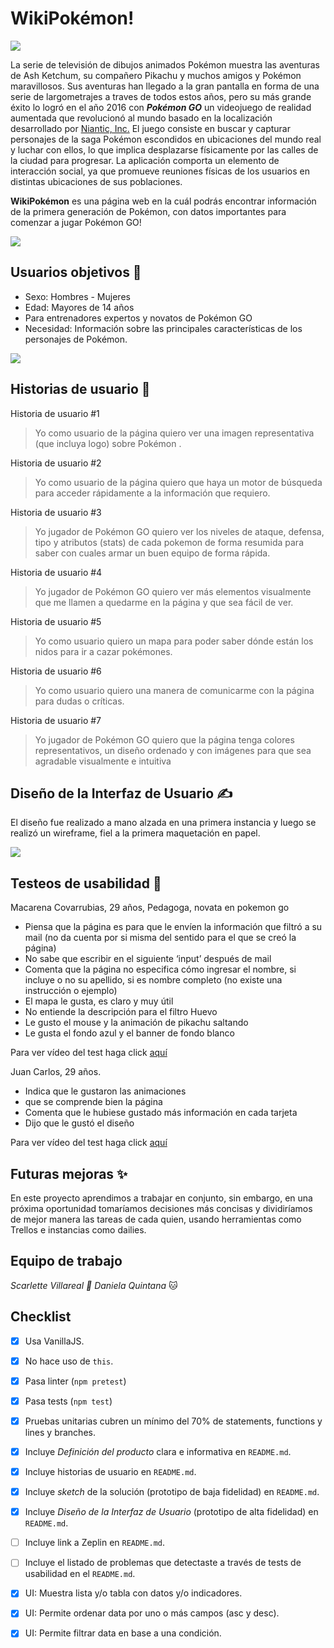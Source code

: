 # WikiPokémon!

<img src=images/slogan.png>

La serie de televisión de dibujos animados Pokémon muestra las aventuras de Ash Ketchum, su compañero Pikachu y muchos amigos y Pokémon maravillosos. Sus aventuras han llegado a la gran pantalla en forma de una serie de largometrajes a traves de todos estos años, pero su más grande éxito lo logró en el año 2016 con _**Pokémon GO**_ un videojuego de realidad aumentada que revolucionó al mundo basado en la localización desarrollado por [Niantic, Inc.](https://es.wikipedia.org/wiki/Niantic_Labs "Niantic Labs") El juego consiste en buscar y capturar personajes de la saga Pokémon escondidos en ubicaciones del mundo real y luchar con ellos, lo que implica desplazarse físicamente por las calles de la ciudad para progresar. La aplicación comporta un elemento de interacción social, ya que promueve reuniones físicas de los usuarios en distintas ubicaciones de sus poblaciones.

**WikiPokémon** es una página web en la cuál podrás encontrar información de la primera generación de Pokémon, con datos importantes para comenzar a jugar Pokémon GO! 

<img src=images/logo2.png>

## Usuarios objetivos 🚶‍

- Sexo: Hombres - Mujeres 
- Edad: Mayores de 14 años 
- Para entrenadores expertos y novatos de Pokémon GO
- Necesidad: Información sobre las principales características de los personajes de Pokémon. 
<img src=images/grafico.png>

## Historias de usuario 👥

Historia de usuario #1
> Yo como usuario de la página quiero ver una imagen representativa (que
> incluya logo) sobre Pokémon .

Historia de usuario #2
> Yo como usuario de la página quiero que haya un motor de búsqueda para
> acceder rápidamente a la información que requiero.

Historia de usuario #3
> Yo jugador de Pokémon GO quiero ver los niveles de ataque, defensa,
> tipo y atributos (stats) de cada pokemon de forma resumida para saber
> con cuales armar un buen equipo de forma rápida.

Historia de usuario #4
> Yo jugador de Pokémon GO quiero ver más elementos visualmente que me llamen a quedarme en la página y que sea fácil de ver.

Historia de usuario #5
>Yo como usuario quiero un mapa para poder saber dónde están los nidos para ir a cazar pokémones.

Historia de usuario #6
>Yo como usuario quiero una manera de comunicarme con la página para dudas o críticas.

Historia de usuario #7
>Yo jugador de Pokémon GO quiero que la página tenga colores representativos, un diseño ordenado y con imágenes para que sea agradable visualmente e intuitiva

## Diseño de la Interfaz de Usuario ✍

El diseño fue realizado a mano alzada en una primera instancia y luego se realizó un wireframe, fiel a la primera maquetación en papel.

<img src=images/balsamiq.png>


## Testeos de usabilidad 💬

Macarena Covarrubias, 29 años, Pedagoga, novata en pokemon go
- Piensa que la página es para que le envíen la información que filtró a su mail (no da cuenta por si misma del sentido para el que se creó la página)
- No sabe que escribir en el siguiente ‘input’ después de mail
- Comenta que la página no especifica cómo ingresar el nombre, si incluye o no su apellido, si es nombre completo (no existe una instrucción o ejemplo)
- El mapa le gusta, es claro y muy útil 
- No entiende la descripción para el filtro Huevo
- Le gusto el mouse y la animación de pikachu saltando
- Le gusta el fondo azul y el banner de fondo blanco

Para ver vídeo del test haga click [aquí](https://drive.google.com/drive/folders/14825lheLvrCP8-Z1ea5gOgY9Ln3RmICZ)

Juan Carlos, 29 años.
- Indica que le gustaron las animaciones
- que se comprende bien la página
- Comenta que le hubiese gustado más información en cada tarjeta
- Dijo que le gustó el diseño

Para ver vídeo del test haga click [aquí](https://www.loom.com/share/df1fc3851ea6413e81e400e2cc15d40b)

## Futuras mejoras ✨
En este proyecto aprendimos a trabajar en conjunto, sin embargo, en una próxima oportunidad tomaríamos decisiones más concisas y dividiríamos de mejor manera las tareas de cada quien, usando herramientas como Trellos e instancias como dailies.

## Equipo de trabajo
*Scarlette Villareal 🐶
Daniela Quintana* 🐱

## Checklist
 - [x] Usa VanillaJS.
 - [x] No hace uso de `this`.
 - [x] Pasa linter (`npm pretest`)
 - [x] Pasa tests (`npm test`)
 - [x] Pruebas unitarias cubren un mínimo del 70% de statements,
       functions y lines y branches.
 - [x] Incluye _Definición del producto_ clara e informativa en
       `README.md`.
 - [x] Incluye historias de usuario en `README.md`.
 - [x] Incluye _sketch_ de la solución (prototipo de baja fidelidad) en
       `README.md`.
 - [x] Incluye _Diseño de la Interfaz de Usuario_ (prototipo de alta
       fidelidad) en `README.md`.
 - [ ] Incluye link a Zeplin en `README.md`.
 - [ ] Incluye el listado de problemas que detectaste a través de tests
                     de usabilidad en el `README.md`.
 - [x] UI: Muestra lista y/o tabla con datos y/o indicadores.
 - [x] UI: Permite ordenar data por uno o más campos (asc y desc).
 - [x] UI: Permite filtrar data en base a una condición.

